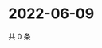 # 2022-06-09

共 0 条

<!-- BEGIN WEIBO -->
<!-- 最后更新时间 Thu Jun 09 2022 02:15:24 GMT+0800 (China Standard Time) -->

<!-- END WEIBO -->
